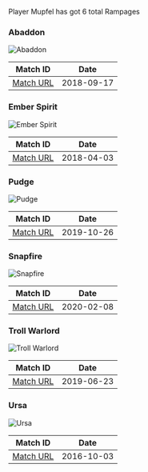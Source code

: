 Player Mupfel has got 6 total Rampages

### Abaddon
![Abaddon](https://cdn.cloudflare.steamstatic.com/apps/dota2/images/dota_react/heroes/abaddon.png)

| Match ID | Date |
|----------|------|
| [Match URL](https://www.opendota.com/matches/4123548638) | 2018-09-17 |

### Ember Spirit
![Ember Spirit](https://cdn.cloudflare.steamstatic.com/apps/dota2/images/dota_react/heroes/ember_spirit.png)

| Match ID | Date |
|----------|------|
| [Match URL](https://www.opendota.com/matches/3814988455) | 2018-04-03 |

### Pudge
![Pudge](https://cdn.cloudflare.steamstatic.com/apps/dota2/images/dota_react/heroes/pudge.png)

| Match ID | Date |
|----------|------|
| [Match URL](https://www.opendota.com/matches/5086224038) | 2019-10-26 |

### Snapfire
![Snapfire](https://cdn.cloudflare.steamstatic.com/apps/dota2/images/dota_react/heroes/snapfire.png)

| Match ID | Date |
|----------|------|
| [Match URL](https://www.opendota.com/matches/5231786877) | 2020-02-08 |

### Troll Warlord
![Troll Warlord](https://cdn.cloudflare.steamstatic.com/apps/dota2/images/dota_react/heroes/troll_warlord.png)

| Match ID | Date |
|----------|------|
| [Match URL](https://www.opendota.com/matches/4858576020) | 2019-06-23 |

### Ursa
![Ursa](https://cdn.cloudflare.steamstatic.com/apps/dota2/images/dota_react/heroes/ursa.png)

| Match ID | Date |
|----------|------|
| [Match URL](https://www.opendota.com/matches/2685986024) | 2016-10-03 |

